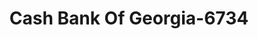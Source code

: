 ---
f_zip-code: 30114
f_state-code: GA
title: Cash Bank Of Georgia-6734
f_phone: 678-493-9506
f_city-only: Canton
f_address: 1750 Marietta Hwy Ste 140 Canton
f_location-unique-id: '6734'
slug: cash-bank-of-georgia-6734
updated-on: '2024-05-30T13:46:58.046Z'
created-on: '2024-05-30T13:36:59.803Z'
published-on: '2024-05-30T13:54:32.469Z'
f_city-state: cms/city/canton-ga.md
f_company: cms/company/cash-bank-of-georgia.md
f_state: cms/state/georgia.md
layout: '[payday-loan].html'
tags: payday-loan
---